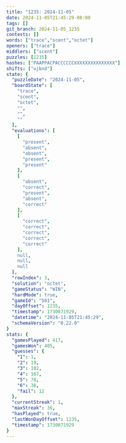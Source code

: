 ```yaml
---
title: "1235: 2024-11-05"
date: 2024-11-05T21:45:29-08:00
tags: []
git_branch: 2024-11-05_1235
contests: []
words: ["trace","scent","octet"]
openers: ["trace"]
middlers: ["scent"]
puzzles: [1235]
hashes: ["PAAPPACPACCCCCCXXXXXXXXXXXXXXX"]
shifts: ["ujbnd"]
state: {
  "puzzleDate": "2024-11-05",
  "boardState": [
    "trace",
    "scent",
    "octet",
    "",
    "",
    ""
  ],
  "evaluations": [
    [
      "present",
      "absent",
      "absent",
      "present",
      "present"
    ],
    [
      "absent",
      "correct",
      "present",
      "absent",
      "correct"
    ],
    [
      "correct",
      "correct",
      "correct",
      "correct",
      "correct"
    ],
    null,
    null,
    null
  ],
  "rowIndex": 3,
  "solution": "octet",
  "gameStatus": "WIN",
  "hardMode": true,
  "gameId": "581",
  "dayOffset": 1235,
  "timestamp": 1730871929,
  "datetime": "2024-11-05T21:45:29",
  "schemaVersion": "0.22.0"
}
stats: {
  "gamesPlayed": 417,
  "gamesWon": 405,
  "guesses": {
    "1": 1,
    "2": 19,
    "3": 102,
    "4": 167,
    "5": 78,
    "6": 38,
    "fail": 12
  },
  "currentStreak": 1,
  "maxStreak": 36,
  "hasPlayed": true,
  "lastWonDayOffset": 1235,
  "timestamp": 1730871929
}
---
```

<!-- more -->
